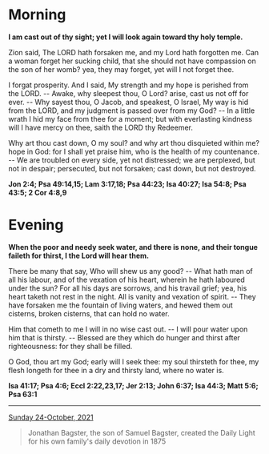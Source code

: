 # Morning

**I am cast out of thy sight; yet I will look again toward thy holy temple.**
 
Zion said, The LORD hath forsaken me, and my Lord hath forgotten me. Can a woman forget her sucking child, that she should not have compassion on the son of her womb? yea, they may forget, yet will I not forget thee.
 
I forgat prosperity. And I said, My strength and my hope is perished from the LORD. -- Awake, why sleepest thou, O Lord? arise, cast us not off for ever. -- Why sayest thou, O Jacob, and speakest, O Israel, My way is hid from the LORD, and my judgment is passed over from my God? -- In a little wrath I hid my face from thee for a moment; but with everlasting kindness will I have mercy on thee, saith the LORD thy Redeemer.
 
Why art thou cast down, O my soul? and why art thou disquieted within me? hope in God: for I shall yet praise him, who is the health of my countenance. -- We are troubled on every side, yet not distressed; we are perplexed, but not in despair; persecuted, but not forsaken; cast down, but not destroyed.  

**Jon 2:4; Psa 49:14,15; Lam 3:17,18; Psa 44:23; Isa 40:27; Isa 54:8; Psa 43:5; 2 Cor 4:8,9**

# Evening

**When the poor and needy seek water, and there is none, and their tongue faileth for thirst, I the Lord will hear them.**
 
There be many that say, Who will shew us any good? -- What hath man of all his labour, and of the vexation of his heart, wherein he hath laboured under the sun? For all his days are sorrows, and his travail grief; yea, his heart taketh not rest in the night. All is vanity and vexation of spirit. -- They have forsaken me the fountain of living waters, and hewed them out cisterns, broken cisterns, that can hold no water.
 
Him that cometh to me I will in no wise cast out. -- I will pour water upon him that is thirsty. -- Blessed are they which do hunger and thirst after righteousness: for they shall be filled.
 
O God, thou art my God; early will I seek thee: my soul thirsteth for thee, my flesh longeth for thee in a dry and thirsty land, where no water is.  

**Isa 41:17; Psa 4:6; Eccl 2:22,23,17; Jer 2:13; John 6:37; Isa 44:3; Matt 5:6; Psa 63:1**

---

[Sunday 24-October, 2021](https://t.me/s/daily_light)

> Jonathan Bagster, the son of Samuel Bagster, created the Daily Light for his own family's daily devotion in 1875

